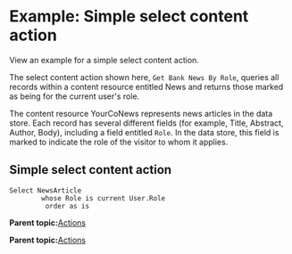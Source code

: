 # Example: Simple select content action 

View an example for a simple select content action.

The select content action shown here, `Get Bank News By Role`, queries all records within a content resource entitled News and returns those marked as being for the current user's role.

The content resource YourCoNews represents news articles in the data store. Each record has several different fields \(for example, Title, Abstract, Author, Body\), including a field entitled `Role`. In the data store, this field is marked to indicate the role of the visitor to whom it applies.

## Simple select content action

```
Select NewsArticle
  	    whose Role is current User.Role
  	     order as is
```

**Parent topic:**[Actions ](../pzn/pzn_actions.md)

**Parent topic:**[Actions ](../pzn/pzn_actions.md)

